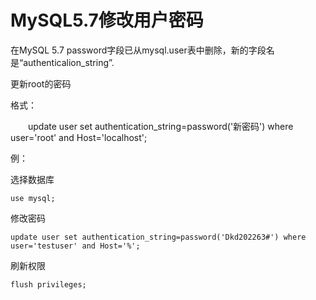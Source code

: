 # MySQL5.7修改用户密码

在MySQL 5.7 password字段已从mysql.user表中删除，新的字段名是“authenticalion_string”.

更新root的密码

格式：

　　update user set authentication_string=password('新密码') where user='root' and Host='localhost';

例：

选择数据库

```
use mysql;
```

修改密码

```
update user set authentication_string=password('Dkd202263#') where user='testuser' and Host='%';
```

刷新权限

```
flush privileges;
```